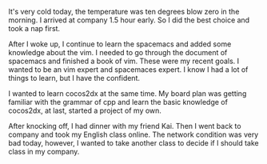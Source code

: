 It's very cold today, the temperature was ten degrees blow zero in the morning. I arrived at company 1.5 hour early. So I did the best choice and took a nap first. 

After I woke up, I continue to learn the spacemacs and added some knowledge about the vim. I needed to go through the document of spacemacs and finished a book of vim. These were my recent goals. I wanted to be an vim expert and spacemaces expert. I know I had a lot of things to learn, but I have the confident.

I wanted to learn cocos2dx at the same time. My board plan was getting familiar with the grammar of cpp and learn the basic knowledge of cocos2dx, at last, started a project of my own.

After knocking off, I had dinner with my friend Kai. Then I went back to company and took my  English class online. The network condition was very bad today, however, I wanted to take another class to decide if I should take class in my company. 

